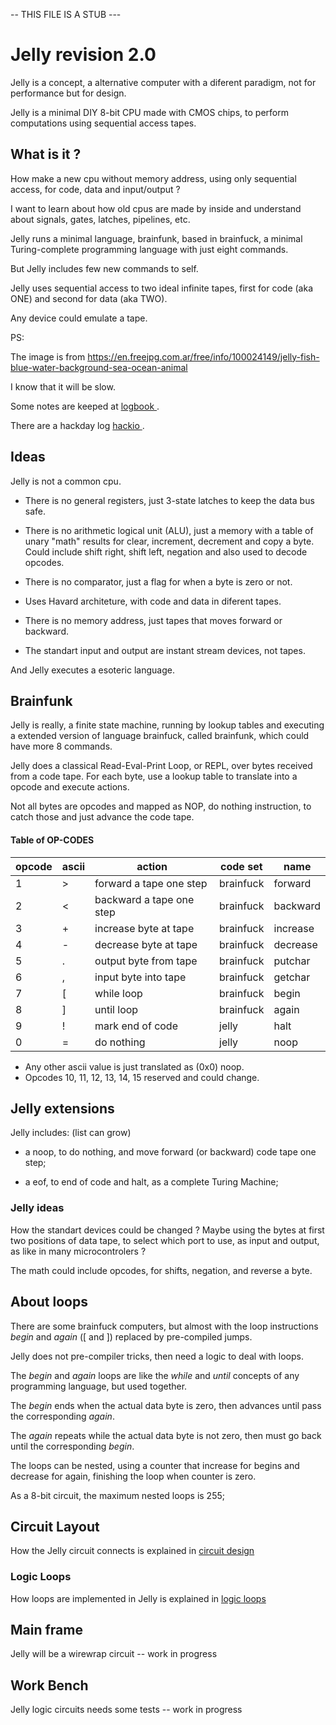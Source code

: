 -- THIS FILE IS A STUB ---

# Jelly revision 2.0

Jelly is a concept, a alternative computer with a diferent paradigm, not for performance but for design.

Jelly is a minimal DIY 8-bit CPU made with CMOS chips, to perform computations using sequential access tapes.

## What is it ?

How make a new cpu without memory address, using only sequential access, for code, data and input/output ?

I want to learn about how old cpus are made by inside and understand about signals, gates, latches, pipelines, etc.

Jelly runs a minimal language, brainfunk, based in brainfuck, a minimal Turing-complete programming language with just eight commands. 

But Jelly includes few new commands to self.

Jelly uses sequential access to two ideal infinite tapes, first for code (aka ONE) and second for data (aka TWO). 

Any device could emulate a tape.

PS: 

The image is from https://en.freejpg.com.ar/free/info/100024149/jelly-fish-blue-water-background-sea-ocean-animal

I know that it will be slow.

Some notes are keeped at [ logbook ](https://github.com/agsb/jelly/blob/main/documents/LogBook.md).

There are a hackday log [ hackio ](https://hackaday.io/project/186689-jelly).

## Ideas

Jelly is not a common cpu.

- There is no general registers, just 3-state latches to keep the data bus safe. 

- There is no arithmetic logical unit (ALU), just a memory with a table of unary "math" results for clear, increment, decrement and copy a byte. Could include shift right, shift left, negation and also used to decode opcodes.

- There is no comparator, just a flag for when a byte is zero or not.

- Uses Havard architeture, with code and data in diferent tapes.

- There is no memory address, just tapes that moves forward or backward.

- The standart input and output are instant stream devices, not tapes. 

And Jelly executes a esoteric language.

## Brainfunk

Jelly is really, a finite state machine, running by lookup tables and executing a extended version of language brainfuck, called brainfunk, which could have more 8 commands.

Jelly does a classical Read-Eval-Print Loop, or REPL, over bytes received from a code tape. For each byte, use a lookup table to translate into a opcode and execute actions. 

Not all bytes are opcodes and mapped as NOP, do nothing instruction, to catch those and just advance the code tape.

#### Table of OP-CODES
| opcode | ascii | action | code set | name |
| --- | --- | --- | --- | --- |
| 1 | \> | forward a tape one step | brainfuck | forward |
| 2 | \< | backward a tape one step | brainfuck | backward |
| 3 | \+ | increase byte at tape | brainfuck | increase |
| 4 | \- | decrease byte at tape | brainfuck | decrease |
| 5 | \. | output byte from tape | brainfuck | putchar |
| 6 | \, | input byte into tape | brainfuck | getchar |
| 7 | \[ | while loop  | brainfuck | begin |
| 8 | \] | until loop  | brainfuck | again |
| 9 | \! | mark end of code | jelly | halt |
| 0 | \= | do nothing | jelly | noop |

- Any other ascii value is just translated as (0x0) noop.
- Opcodes 10, 11, 12, 13, 14, 15 reserved and could change.

## Jelly extensions

Jelly includes: (list can grow)

  - a noop, to do nothing, and move forward (or backward) code tape one step;
  
  - a eof, to end of code and halt, as a complete Turing Machine;

### Jelly ideas

How the standart devices could be changed ? Maybe using the bytes at first two positions of data tape, to select which port to use, as input and output, as like in many microcontrolers ?

The math could include opcodes, for shifts, negation, and reverse a byte.

## About loops

There are some brainfuck computers, but almost with the loop instructions _begin_ and _again_ (\[ and \]) replaced by pre-compiled jumps. 

Jelly does not pre-compiler tricks, then need a logic to deal with loops.

The _begin_ and _again_ loops are like the _while_ and _until_ concepts of any programming language, but used together.

The _begin_ ends when the actual data byte is zero, then advances until pass the corresponding _again_. 

The _again_ repeats while the actual data byte is not zero, then must go back until the corresponding _begin_.

The loops can be nested, using a counter that increase for begins and decrease for again, finishing the loop when counter is zero. 

As a 8-bit circuit, the maximum nested loops is 255;

## Circuit Layout

How the Jelly circuit connects is explained in [circuit design](documents/CircuitDesign.md)

### Logic Loops

How loops are implemented in Jelly is explained in [logic loops](documents/LogicLoop.md)

## Main frame

Jelly will be a wirewrap circuit -- work in progress

## Work Bench

Jelly logic circuits needs some tests -- work in progress

